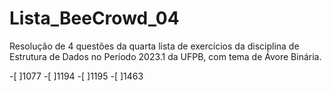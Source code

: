 # Lista_BeeCrowd_04

Resolução de 4 questões da quarta lista de exercícios da disciplina de Estrutura de Dados no Período 2023.1 da UFPB, com tema de Ávore Binária.

-[ ]1077
-[ ]1194
-[ ]1195
-[ ]1463
